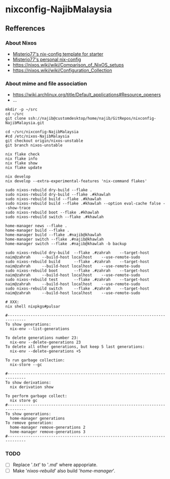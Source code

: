 # nixconfig-NajibMalaysia

## Refferences

### About Nixos
- [Misterio77's nix-config template for starter](https://github.com/Misterio77/nix-starter-configs)
- [Misterio77's personal nix-config](https://github.com/Misterio77/nix-config)
- https://nixos.wiki/wiki/Comparison_of_NixOS_setups
- https://nixos.wiki/wiki/Configuration_Collection

### About mime and file association
- https://wiki.archlinux.org/title/Default_applications#Resource_openers
- ...

```
mkdir -p ~/src
cd ~/src
git clone ssh://najib@customdesktop/home/najib/GitRepos/nixconfig-NajibMalaysia.git

cd ~/src/nixconfig-NajibMalaysia
#cd /etc/nixos-NajibMalaysia
git checkout origin/nixos-unstable
git branch nixos-unstable

nix flake check
nix flake info
nix flake show
nix flake update

nix develop
nix develop --extra-experimental-features 'nix-command flakes'

sudo nixos-rebuild dry-build --flake .
sudo nixos-rebuild dry-build --flake .#khawlah
sudo nixos-rebuild build --flake .#khawlah
sudo nixos-rebuild build --flake .#khawlah --option eval-cache false --show-trace
sudo nixos-rebuild boot --flake .#khawlah
sudo nixos-rebuild switch --flake .#khawlah

home-manager news --flake .
home-manager build --flake .
home-manager build --flake .#najib@khawlah
home-manager switch --flake .#najib@khawlah
home-manager switch --flake .#najib@khawlah -b backup

sudo nixos-rebuild dry-build  --flake .#zahrah    --target-host naim@zahrah     --build-host localhost    --use-remote-sudo
sudo nixos-rebuild build      --flake .#zahrah    --target-host naim@zahrah     --build-host localhost    --use-remote-sudo
sudo nixos-rebuild boot       --flake .#zahrah    --target-host naim@zahrah     --build-host localhost    --use-remote-sudo
sudo nixos-rebuild test       --flake .#zahrah    --target-host naim@zahrah     --build-host localhost    --use-remote-sudo
sudo nixos-rebuild switch     --flake .#zahrah    --target-host naim@zahrah     --build-host localhost    --use-remote-sudo

# XXX:
nix shell nixpkgs#pulsar

#------------------------------------------------------------------------------
To show generations:
  nix-env --list-generations

To delete generations number 23:
  nix-env --delete-generations 23
To delete all other generations, but keep 5 last generations:
  nix-env --delete-generations +5

To run garbage collection:
  nix-store --gc

#------------------------------------------------------------------------------
To show derivations:
  nix derivation show

To perform garbage collect:
  nix store gc
#------------------------------------------------------------------------------
To show generations:
  home-manager generations
To remove generation:
  home-manager remove-generations 2
  home-manager remove-generations 3
#------------------------------------------------------------------------------
```


### TODO

- [ ] Replace '*.txt*' to '*.md*' where appopriate.
- [ ] Make '*nixos-rebuild*' also build '*home-manager*'.
